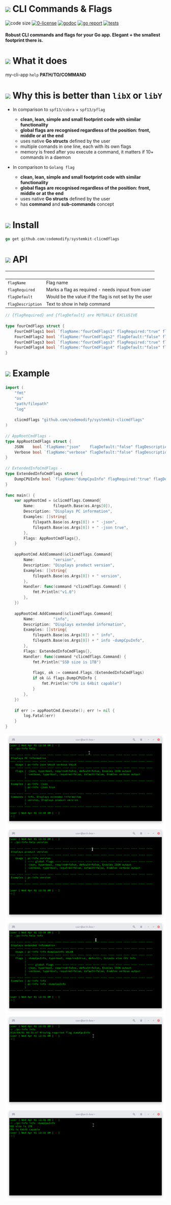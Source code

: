 # ![](https://fonts.gstatic.com/s/i/materialicons/bookmarks/v4/24px.svg) CLI Commands & Flags
![code size](https://img.shields.io/github/languages/code-size/codemodify/systemkit-clicmdflags?style=flat-square)
[![0-license](https://img.shields.io/badge/license-0--license-brightgreen)](https://github.com/codemodify/TheFreeLicense)
[![godoc](https://godoc.org/github.com/codemodify/systemkit-clicmdflags?status.svg)](https://godoc.org/github.com/codemodify/systemkit-clicmdflags)
[![go report](https://goreportcard.com/badge/github.com/codemodify/systemkit-clicmdflags)](https://goreportcard.com/report/github.com/codemodify/systemkit-clicmdflags)
[![tests](https://godoc.org/github.com/codemodify/systemkit-clicmdflags/workflows/Test/badge.svg)](https://godoc.org/github.com/codemodify/systemkit-clicmdflags/actions)

#### Robust CLI commands and flags for your Go app. Elegant + the smallest footprint there is.

# ![](https://fonts.gstatic.com/s/i/materialicons/bookmarks/v4/24px.svg) What it does
my-cli-app `help` __PATH/TO/COMMAND__


# ![](https://fonts.gstatic.com/s/i/materialicons/bookmarks/v4/24px.svg) Why this is better than `libX` or `libY`
- In comparison to `spf13/cobra` + `spf13/pflag`
	- __clean, lean, simple and small footprint code with similar functionality__
	- __global flags are recognised regardless of the position: front, middle or at the end__
	- uses native __Go structs__ defined by the user
	- multiple comands in one line, each with its own flags
	- memory is freed after you execute a command, it matters if 10+ commands in a daemon

- In comparison to `Golang flag`
	- __clean, lean, simple and small footprint code with similar functionality__
	- __global flags are recognised regardless of the position: front, middle or at the end__
	- uses native __Go structs__ defined by the user
	- has __command__ and __sub-commands__ concept


# ![](https://fonts.gstatic.com/s/i/materialicons/bookmarks/v4/24px.svg) Install
```go
go get github.com/codemodify/systemkit-clicmdflags
```

# ![](https://fonts.gstatic.com/s/i/materialicons/bookmarks/v4/24px.svg) API

&nbsp;				| &nbsp;
---					| ---
`flagName`			| Flag name
`flagRequired`		| Marks a flag as required - needs inpuut from user
`flagDefault`		| Would be the value if the flag is not set by the user
`flagDescription`	| Text to show in help command

```go
// {flagRequired} and {flagDefault} are MUTUALLY EXCLUSIVE

type fourCmdFlags struct {
	FourCmdFlags1 bool `flagName:"fourCmdFlags1" flagRequired:"true" flagDescription:"fourCmdFlags1 description"`
	FourCmdFlags2 bool `flagName:"fourCmdFlags2" flagDefault:"false" flagDescription:"fourCmdFlags2 description"`
	FourCmdFlags3 bool `flagName:"fourCmdFlags3" flagRequired:"true" flagDescription:"fourCmdFlags3 description"`
	FourCmdFlags4 bool `flagName:"fourCmdFlags4" flagDefault:"false" flagDescription:"fourCmdFlags4 description"`
}
```

# ![](https://fonts.gstatic.com/s/i/materialicons/bookmarks/v4/24px.svg) Example
```go
import (
	"fmt"
	"os"
	"path/filepath"
	"log"

	clicmdflags "github.com/codemodify/systemkit-clicmdflags"
)

// AppRootCmdFlags -
type AppRootCmdFlags struct {
	JSON    bool `flagName:"json"    flagDefault:"false" flagDescription:"Enables JSON output"`
	Verbose bool `flagName:"verbose" flagDefault:"false" flagDescription:"Enables verbose output"`
}

// ExtendedInfoCmdFlags -
type ExtendedInfoCmdFlags struct {
	DumpCPUInfo bool `flagName:"dumpCpuInfo" flagRequired:"true" flagDescription:"Outputs also CPU info"`
}

func main() {
	var appRootCmd = &clicmdflags.Command{
		Name:        filepath.Base(os.Args[0]),
		Description: "Displays PC information",
		Examples: []string{
			filepath.Base(os.Args[0]) + " -json",
			filepath.Base(os.Args[0]) + " -json true",
		},
		Flags: AppRootCmdFlags{},
	}

	appRootCmd.AddCommand(&clicmdflags.Command{
		Name:        "version",
		Description: "Displays product version",
		Examples: []string{
			filepath.Base(os.Args[0]) + " version",
		},
		Handler: func(command *clicmdflags.Command) {
			fmt.Println("v1.0")
		},
	})

	appRootCmd.AddCommand(&clicmdflags.Command{
		Name:        "info",
		Description: "Displays extended information",
		Examples: []string{
			filepath.Base(os.Args[0]) + " info",
			filepath.Base(os.Args[0]) + " info -dumpCpuInfo",
		},
		Flags: ExtendedInfoCmdFlags{},
		Handler: func(command *clicmdflags.Command) {
			fmt.Println("SSD size is 1TB")

			flags, ok := command.Flags.(ExtendedInfoCmdFlags)
			if ok && flags.DumpCPUInfo {
				fmt.Println("CPU is 64bit capable")
			}
		},
	})

	if err := appRootCmd.Execute(); err != nil {
		log.Fatal(err)
	}
}
```

![](https://raw.githubusercontent.com/codemodify/systemkit-clicmdflags/master/.dox/01.png)
![](https://raw.githubusercontent.com/codemodify/systemkit-clicmdflags/master/.dox/02.png)
![](https://raw.githubusercontent.com/codemodify/systemkit-clicmdflags/master/.dox/03.png)
![](https://raw.githubusercontent.com/codemodify/systemkit-clicmdflags/master/.dox/04.png)
![](https://raw.githubusercontent.com/codemodify/systemkit-clicmdflags/master/.dox/05.png)
